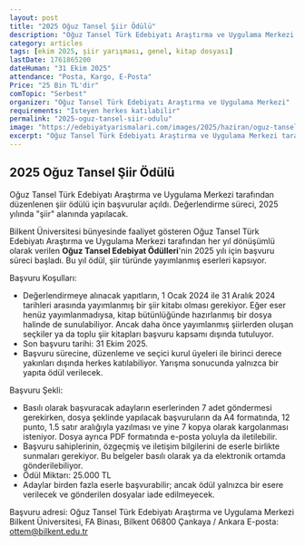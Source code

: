 ```yaml
---
layout: post
title: "2025 Oğuz Tansel Şiir Ödülü"
description: "Oğuz Tansel Türk Edebiyatı Araştırma ve Uygulama Merkezi tarafından düzenlenen şiir ödülü için başvurular açıldı. Değerlendirme süreci, 2025 yılında şiir alanında yapılacak"
category: articles
tags: [ekim 2025, şiir yarışması, genel, kitap dosyası]
lastDate: 1761865200
dateHuman: "31 Ekim 2025"
attendance: "Posta, Kargo, E-Posta"
Price: "25 Bin TL'dir"
comTopic: "Serbest"
organizer: "Oğuz Tansel Türk Edebiyatı Araştırma ve Uygulama Merkezi"
requirements: "İsteyen herkes katılabilir"
permalink: "2025-oguz-tansel-siir-odulu"
image: "https://edebiyatyarismalari.com/images/2025/haziran/oguz-tansel-siir-odulu.jpg"
excerpt: "Oğuz Tansel Türk Edebiyatı Araştırma ve Uygulama Merkezi tarafından düzenlenen şiir ödülü için başvurular açıldı. Değerlendirme süreci, 2025 yılında şiir alanında yapılacak"
---
```


## 2025 Oğuz Tansel Şiir Ödülü

Oğuz Tansel Türk Edebiyatı Araştırma ve Uygulama Merkezi tarafından düzenlenen şiir ödülü için başvurular açıldı. Değerlendirme süreci, 2025 yılında "şiir" alanında yapılacak.

Bilkent Üniversitesi bünyesinde faaliyet gösteren Oğuz Tansel Türk Edebiyatı Araştırma ve Uygulama Merkezi tarafından her yıl dönüşümlü olarak verilen **Oğuz Tansel Edebiyat Ödülleri**'nin 2025 yılı için başvuru süreci başladı. Bu yıl ödül, şiir türünde yayımlanmış eserleri kapsıyor.

Başvuru Koşulları:

- Değerlendirmeye alınacak yapıtların, 1 Ocak 2024 ile 31 Aralık 2024 tarihleri arasında yayımlanmış bir şiir kitabı olması gerekiyor. Eğer eser henüz yayımlanmadıysa, kitap bütünlüğünde hazırlanmış bir dosya halinde de sunulabiliyor. Ancak daha önce yayımlanmış şiirlerden oluşan seçkiler ya da toplu şiir kitapları başvuru kapsamı dışında tutuluyor.
- Son başvuru tarihi: 31 Ekim 2025.
- Başvuru sürecine, düzenleme ve seçici kurul üyeleri ile birinci derece yakınları dışında herkes katılabiliyor. Yarışma sonucunda yalnızca bir yapıta ödül verilecek.

Başvuru Şekli:

- Basılı olarak başvuracak adayların eserlerinden 7 adet göndermesi gerekirken, dosya şeklinde yapılacak başvuruların da A4 formatında, 12 punto, 1.5 satır aralığıyla yazılması ve yine 7 kopya olarak kargolanması isteniyor. Dosya ayrıca PDF formatında e-posta yoluyla da iletilebilir.
- Başvuru sahiplerinin, özgeçmiş ve iletişim bilgilerini de eserle birlikte sunmaları gerekiyor. Bu belgeler basılı olarak ya da elektronik ortamda gönderilebiliyor.
- Ödül Miktarı: 25.000 TL
- Adaylar birden fazla eserle başvurabilir; ancak ödül yalnızca bir esere verilecek ve gönderilen dosyalar iade edilmeyecek.

Başvuru adresi:
Oğuz Tansel Türk Edebiyatı Araştırma ve Uygulama Merkezi
Bilkent Üniversitesi, FA Binası, Bilkent 06800 Çankaya / Ankara
E-posta: ottem@bilkent.edu.tr